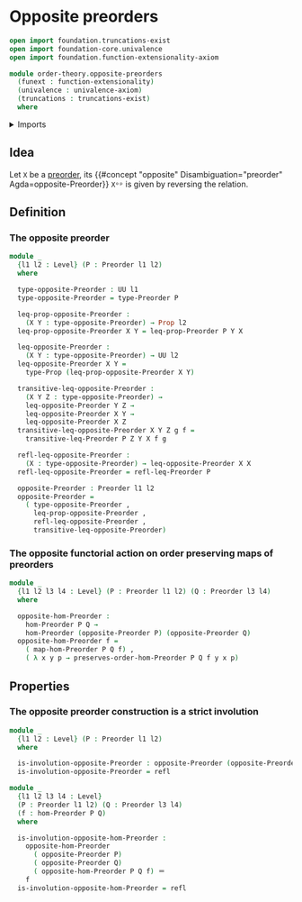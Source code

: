 # Opposite preorders

```agda
open import foundation.truncations-exist
open import foundation-core.univalence
open import foundation.function-extensionality-axiom

module order-theory.opposite-preorders
  (funext : function-extensionality)
  (univalence : univalence-axiom)
  (truncations : truncations-exist)
  where
```

<details><summary>Imports</summary>

```agda
open import foundation.dependent-pair-types
open import foundation.dependent-products-propositions funext
open import foundation.equivalences funext
open import foundation.homotopies funext
open import foundation.identity-types funext
open import foundation.propositions funext univalence
open import foundation.sets funext univalence
open import foundation.universe-levels

open import order-theory.order-preserving-maps-preorders funext univalence truncations
open import order-theory.preorders funext univalence truncations
```

</details>

## Idea

Let `X` be a [preorder](order-theory.preorders.md), its
{{#concept "opposite" Disambiguation="preorder" Agda=opposite-Preorder}} `Xᵒᵖ`
is given by reversing the relation.

## Definition

### The opposite preorder

```agda
module _
  {l1 l2 : Level} (P : Preorder l1 l2)
  where

  type-opposite-Preorder : UU l1
  type-opposite-Preorder = type-Preorder P

  leq-prop-opposite-Preorder :
    (X Y : type-opposite-Preorder) → Prop l2
  leq-prop-opposite-Preorder X Y = leq-prop-Preorder P Y X

  leq-opposite-Preorder :
    (X Y : type-opposite-Preorder) → UU l2
  leq-opposite-Preorder X Y =
    type-Prop (leq-prop-opposite-Preorder X Y)

  transitive-leq-opposite-Preorder :
    (X Y Z : type-opposite-Preorder) →
    leq-opposite-Preorder Y Z →
    leq-opposite-Preorder X Y →
    leq-opposite-Preorder X Z
  transitive-leq-opposite-Preorder X Y Z g f =
    transitive-leq-Preorder P Z Y X f g

  refl-leq-opposite-Preorder :
    (X : type-opposite-Preorder) → leq-opposite-Preorder X X
  refl-leq-opposite-Preorder = refl-leq-Preorder P

  opposite-Preorder : Preorder l1 l2
  opposite-Preorder =
    ( type-opposite-Preorder ,
      leq-prop-opposite-Preorder ,
      refl-leq-opposite-Preorder ,
      transitive-leq-opposite-Preorder)
```

### The opposite functorial action on order preserving maps of preorders

```agda
module _
  {l1 l2 l3 l4 : Level} (P : Preorder l1 l2) (Q : Preorder l3 l4)
  where

  opposite-hom-Preorder :
    hom-Preorder P Q →
    hom-Preorder (opposite-Preorder P) (opposite-Preorder Q)
  opposite-hom-Preorder f =
    ( map-hom-Preorder P Q f) ,
    ( λ x y p → preserves-order-hom-Preorder P Q f y x p)
```

## Properties

### The opposite preorder construction is a strict involution

```agda
module _
  {l1 l2 : Level} (P : Preorder l1 l2)
  where

  is-involution-opposite-Preorder : opposite-Preorder (opposite-Preorder P) ＝ P
  is-involution-opposite-Preorder = refl

module _
  {l1 l2 l3 l4 : Level}
  (P : Preorder l1 l2) (Q : Preorder l3 l4)
  (f : hom-Preorder P Q)
  where

  is-involution-opposite-hom-Preorder :
    opposite-hom-Preorder
      ( opposite-Preorder P)
      ( opposite-Preorder Q)
      ( opposite-hom-Preorder P Q f) ＝
    f
  is-involution-opposite-hom-Preorder = refl
```
